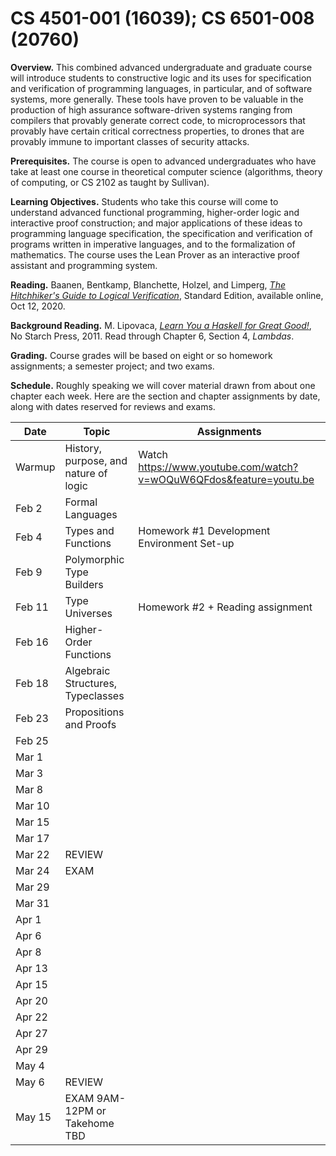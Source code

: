 

# CS 4501-001 (16039); CS 6501-008 (20760)

**Overview.** This combined advanced undergraduate and graduate course will introduce students to constructive logic and its uses for specification and verification of programming languages, in particular, and of software systems, more generally. These tools have proven to be valuable in the production of high assurance software-driven systems ranging from compilers that provably generate correct code, to microprocessors that provably have certain critical correctness properties, to drones that are provably immune to important classes of security attacks. 

**Prerequisites.** The course is open to advanced undergraduates who have take at least one course in theoretical computer science (algorithms, theory of computing, or CS 2102 as taught by Sullivan). 

**Learning Objectives.** Students who take this course will come to understand advanced functional programming, higher-order logic and interactive proof construction; and major applications of these ideas to programming language specification, the specification and verification of programs written in imperative languages, and to the formalization of mathematics. The course uses the Lean Prover as an interactive proof assistant and programming system.

**Reading.** Baanen, Bentkamp, Blanchette, Holzel, and Limperg, [*The Hitchhiker's Guide to Logical Verification*](https://github.com/blanchette/logical_verification_2020/blob/master/hitchhikers_guide.pdf), Standard Edition, available online, Oct 12, 2020.

**Background Reading.** M. Lipovaca, [*Learn You a Haskell for Great Good!*](http://learnyouahaskell.com), No Starch Press, 2011. Read through Chapter 6, Section 4, *Lambdas*.

**Grading.** Course grades will be based on eight or so homework assignments; a semester project; and two exams. 

**Schedule.** Roughly speaking we will cover material drawn from about one chapter each week. Here are the section and chapter assignments by date, along with dates reserved for reviews and exams.


Date   | Topic  |  Assignments |
------ | ------ | ------------ |
Warmup | History, purpose, and nature of logic  | Watch https://www.youtube.com/watch?v=wOQuW6QFdos&feature=youtu.be
Feb 2  | Formal Languages                       | 
Feb 4  | Types and Functions                    | Homework #1 Development Environment Set-up
Feb 9  | Polymorphic Type Builders              |
Feb 11 | Type Universes                         | Homework #2 + Reading assignment
Feb 16 | Higher-Order Functions                 | 
Feb 18 | Algebraic Structures, Typeclasses      |
Feb 23 | Propositions and Proofs                |
Feb 25 |
Mar 1  | |                          |
Mar 3  |                            |
Mar 8  |                          | 
Mar 10 |
Mar 15 |                          | 
Mar 17 |                          |
Mar 22 | REVIEW                   |
Mar 24 | EXAM                     | 
Mar 29 |                            | 
Mar 31 |                          
Apr 1  |                          | 
Apr 6  |
Apr 8  |                          | 
Apr 13 |
Apr 15 |                          | 
Apr 20 |
Apr 22 |                          | 
Apr 27 |
Apr 29 |                          | 
May 4  |
May 6  | REVIEW                   | 
May 15 | EXAM 9AM-12PM or Takehome TBD

